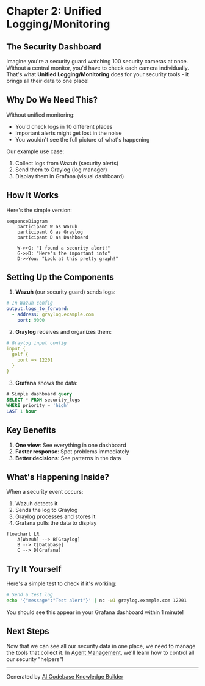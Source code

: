 # Chapter 2: Unified Logging/Monitoring

## The Security Dashboard

Imagine you're a security guard watching 100 security cameras at once. Without a central monitor, you'd have to check each camera individually. That's what **Unified Logging/Monitoring** does for your security tools - it brings all their data to one place!

## Why Do We Need This?

Without unified monitoring:
- You'd check logs in 10 different places
- Important alerts might get lost in the noise
- You wouldn't see the full picture of what's happening

Our example use case: 
1. Collect logs from Wazuh (security alerts)
2. Send them to Graylog (log manager)
3. Display them in Grafana (visual dashboard)

## How It Works

Here's the simple version:

```mermaid
sequenceDiagram
    participant W as Wazuh
    participant G as Graylog
    participant D as Dashboard
    
    W->>G: "I found a security alert!"
    G->>D: "Here's the important info"
    D->>You: "Look at this pretty graph!"
```

## Setting Up the Components

1. **Wazuh** (our security guard) sends logs:

```yaml
# In Wazuh config
output.logs_to_forward:
  - address: graylog.example.com
    port: 9000
```

2. **Graylog** receives and organizes them:

```yaml
# Graylog input config
input {
  gelf {
    port => 12201
  }
}
```

3. **Grafana** shows the data:

```sql
# Simple dashboard query
SELECT * FROM security_logs 
WHERE priority = 'high' 
LAST 1 hour
```

## Key Benefits

1. **One view**: See everything in one dashboard
2. **Faster response**: Spot problems immediately
3. **Better decisions**: See patterns in the data

## What's Happening Inside?

When a security event occurs:

1. Wazuh detects it
2. Sends the log to Graylog
3. Graylog processes and stores it
4. Grafana pulls the data to display

```mermaid
flowchart LR
    A[Wazuh] --> B[Graylog]
    B --> C[Database]
    C --> D[Grafana]
```

## Try It Yourself

Here's a simple test to check if it's working:

```bash
# Send a test log
echo '{"message":"Test alert"}' | nc -w1 graylog.example.com 12201
```

You should see this appear in your Grafana dashboard within 1 minute!

## Next Steps

Now that we can see all our security data in one place, we need to manage the tools that collect it. In [Agent Management](03_agent_management_.md), we'll learn how to control all our security "helpers"!

---

Generated by [AI Codebase Knowledge Builder](https://github.com/The-Pocket/Tutorial-Codebase-Knowledge)